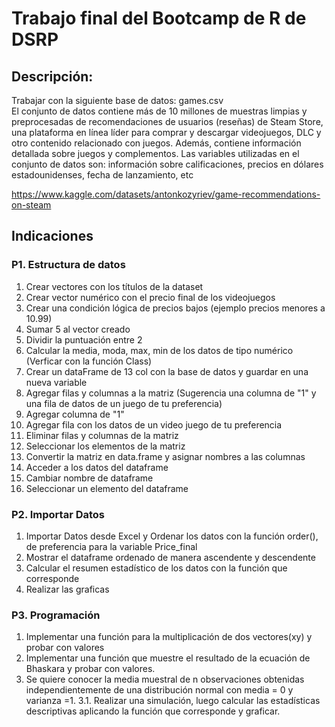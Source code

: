 # Trabajo final del Bootcamp de R de DSRP

## Descripción: 
Trabajar con la siguiente base de datos: games.csv   
El conjunto de datos contiene más de 10 millones de muestras limpias y preprocesadas de recomendaciones de usuarios (reseñas) de Steam Store, una plataforma en línea líder para comprar y descargar videojuegos, DLC y otro contenido relacionado con juegos. Además, contiene información detallada sobre juegos y complementos. Las variables utilizadas en el conjunto de datos son: 
información sobre calificaciones, precios en dólares estadounidenses, fecha de lanzamiento, etc

https://www.kaggle.com/datasets/antonkozyriev/game-recommendations-on-steam

## Indicaciones

### P1. Estructura de datos

1. Crear vectores con los títulos de la dataset
2. Crear vector numérico con el precio final de los videojuegos
3. Crear una condición lógica de precios bajos (ejemplo precios menores a 10.99)
4. Sumar 5 al vector creado
5. Dividir la puntuación entre 2
6. Calcular la media, moda, max, min de los datos de tipo numérico (Verficar con la función Class)
7. Crear un dataFrame de 13 col con la base de datos y guardar en una nueva variable
8. Agregar filas y columnas a la matriz (Sugerencia una columna de "1" y una fila de datos de un juego de tu preferencia)
9. Agregar columna de "1"
10. Agregar fila con los datos de un video juego de tu preferencia
11. Eliminar filas y columnas de la matriz
12. Seleccionar los elementos de la matriz
13. Convertir la matriz en data.frame y asignar nombres a las columnas
14. Acceder a los datos del dataframe
15. Cambiar nombre de dataframe
16. Seleccionar un elemento del dataframe

### P2. Importar Datos

1. Importar Datos desde Excel y Ordenar los datos con la función order(), de preferencia para la variable Price_final
2. Mostrar el dataframe ordenado de manera ascendente y descendente
3. Calcular el resumen estadístico de los datos con la función que corresponde
4. Realizar las graficas


### P3. Programación
1. Implementar una función para la multiplicación de dos vectores(xy) y probar con valores
2. Implementar una función que muestre el resultado de la ecuación de Bhaskara y probar con valores.
3. Se quiere conocer la media muestral de n observaciones obtenidas independientemente de una distribución normal con media = 0 y varianza =1.
3.1. Realizar una simulación, luego calcular las estadísticas descriptivas aplicando la función que corresponde y graficar.
